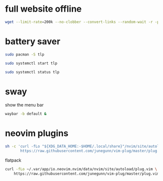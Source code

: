 # full website offline

```sh
wget --limit-rate=200k --no-clobber --convert-links --random-wait -r -p -E -e robots=off -U mozilla https://spacevim.org/documentation/

```

# battery saver

```sh
sudo pacman -S tlp

sudo systemctl start tlp

sudo systemctl status tlp
```

# sway

show the menu bar

```sh
waybar -b default &
```

# neovim plugins

```sh
sh -c 'curl -fLo "${XDG_DATA_HOME:-$HOME/.local/share}"/nvim/site/autoload/plug.vim --create-dirs \
       https://raw.githubusercontent.com/junegunn/vim-plug/master/plug.vim'

```

flatpack

```sh
curl -fLo ~/.var/app/io.neovim.nvim/data/nvim/site/autoload/plug.vim \
    https://raw.githubusercontent.com/junegunn/vim-plug/master/plug.vim
```
